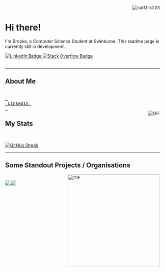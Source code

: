 
<p align="right"> <img src="https://komarev.com/ghpvc/?username=oatMilk223" alt="oatMilk223" /> </p> 

# Hi there! 
<p>I'm Brooke, a Computer Science Student at Swinburne. This readme page is currently still in development. </p>

<div id="badges">
  <a href="https://www.linkedin.com/in/brooke-johnson-8ab0061a2/">
    <img src="https://img.shields.io/badge/LinkedIn-blue?style=for-the-badge&logo=linkedin&logoColor=white" alt="LinkedIn Badge"/>
  </a>
  <a href="https://stackoverflow.com/users/13552489/steak">
    <img src="https://img.shields.io/badge/StackOverflow-yellow?style=for-the-badge&logo=stackoverflow&logoColor=white" alt="Stack Overflow Badge"/>
  </a>
<!--   <a href="https://www.hackerrank.com/brookechook659">
    <img src="https://img.shields.io/badge/Hackerrank-purple?style=for-the-badge&logo=hackerrank&logoColor=white" alt="Hacker Rank Badge"/>
  </a> -->
</div>


<br>

---

## About Me

<br>
<a href="https://www.linkedin.com/in/brooke-johnson-8ab0061a2/" target="_blank" > <kbd> <br> LinkedIn <br> </kbd> </a>
<!-- <a href="https://cap-stone.atlassian.net/jira/software/projects/CRPD/boards/1/roadmap" target="_blank" > <kbd> <br> Jira <br> </kbd> </a>
<a href="https://liveswinburneeduau-my.sharepoint.com/:f:/g/personal/102106492_student_swin_edu_au/ElXjurPrpoBAgalEkF4OedsBKRV2Qrh1EldcrNzI16JMMg?e=0I6eGW" target="_blank" > -->
<!--   <kbd> <br> OneDrive <br> </kbd> </a> -->
<br>

<img align="right" alt="GIF" src="https://media.giphy.com/media/5xRW2cUKfcyQg/giphy.gif" />


 ## My Stats
 <br>
 
[![GitHub Streak](https://github-readme-streak-stats.herokuapp.com/?user=oatMilk223&theme=dracula)](https://git.io/streak-stats)




---

## Some Standout Projects / Organisations
 
 <img align="right" alt="GIF" height=300px src="https://media.giphy.com/media/lTRuG1F4VZ3LHMpXY2/giphy.gif" />
 
<br>
<a href="https://github.com/oatMilk223/IoT-Smart-Irrigation-System-2022" target="_blank">
  <img align="center" src="https://github-readme-stats.vercel.app/api/pin/?username=oatMilk223&repo=IoT-Smart-Irrigation-System-2022&theme=dracula" />
</a>
<a href="https://github.com/oatMilk223/IoT-Smart-Weather-Station-2022" target="_blank">
 <img align="center" src="https://github-readme-stats.vercel.app/api/pin/?username=oatMilk223&repo=IoT-Smart-Weather-Station-2022&theme=dracula" />
</a>


